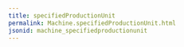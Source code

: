 ```yaml
---
title: specifiedProductionUnit
permalink: Machine.specifiedProductionUnit.html
jsonid: machine_specifiedproductionunit
---
```

